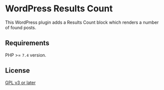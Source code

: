 # WordPress Results Count

This WordPress plugin adds a Results Count block which renders a number of found posts.

## Requirements

PHP >= `7.4` version.

## License

[GPL v3 or later](license.txt)